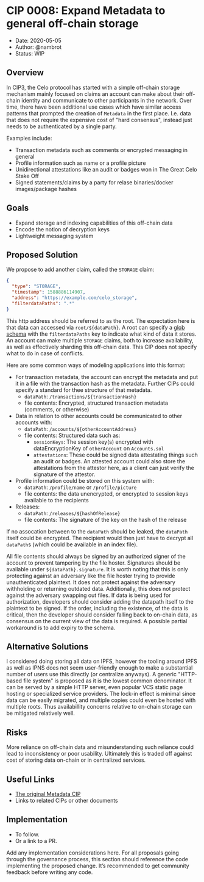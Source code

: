 # CIP 0008: Expand Metadata to general off-chain storage

- Date: 2020-05-05
- Author: @nambrot
- Status: WIP

## Overview

In CIP3, the Celo protocol has started with a simple off-chain storage mechanism mainly focused on claims an account can make about their off-chain identity and communicate to other participants in the network. Over time, there have been additional use cases which have similar access patterns that prompted the creation of `Metadata` in the first place. I.e. data that does not require the expensive cost of "hard consensus", instead just needs to be authenticated by a single party.

Examples include:
- Transaction metadata such as comments or encrypted messaging in general
- Profile information such as name or a profile picture
- Unidirectional attestations like an audit or badges won in The Great Celo Stake Off
- Signed statements/claims by a party for relase binaries/docker images/package hashes

## Goals

- Expand storage and indexing capabilities of this off-chain data
- Encode the notion of decryption keys
- Lightweight messaging system


## Proposed Solution

We propose to add another claim, called the `STORAGE` claim:
```json
{
  "type": "STORAGE",
  "timestamp": 1588886114907,
  "address": "https://example.com/celo_storage",
  "filterdataPaths": ".*"
}
```

This http address should be referred to as the root. The expectation here is that data can accessed via `root/${dataPath}`. A root can specify a [glob schema](https://github.com/isaacs/minimatch) with the `filterdataPaths` key to indicate what kind of data it stores. An account can make multiple `STORAGE` claims, both to increase availability, as well as effectively sharding this off-chain data. This CIP does not specify what to do in case of conflicts.

Here are some common ways of modeling applications into this format:

- For transaction metadata, the account can encrypt the metadata and put it in a file with the transaction hash as the metadata. Further CIPs could specify a standard for thee structure of that metadata.
    - `dataPath`: `/transactions/${transactionHash}`
    - file contents: Encrypted, structured transaction metadata (comments, or otherwise)
- Data in relation to other accounts could be communicated to other accounts with:
    - `dataPath`: `/accounts/${otherAccountAddress}`
    - file contents: Structured data such as:
        - `sessionKeys`: The session key(s) encrypted with dataEncryptionKey of `otherAccount` on `Accounts.sol`
        - `attestations`: These could be signed data attestating things such an audit or badges. An attested account could also store the attestations from the attestor here, as a client can just verify the signature of the attestor.
- Profile information could be stored on this system with:
    - `dataPath`: `/profile/name` or `/profile/picture`
    - file contents: the data unencrypted, or encrypted to session keys available to the recipients
- Releases:
    - `dataPath`: `/releases/${hashOfRelease}`
    - file contents: The signature of the key on the hash of the release

If no assocation between to the `dataPath` should be leaked, the `dataPath` itself could be encrypted. The recipient would then just have to decrypt all `dataPath`s (which could be available in an index file).

All file contents should always be signed by an authorized signer of the account to prevent tampering by the file hoster. Signatures should be available under `${dataPath}.signature`. It is worth noting that this is only protecting against an adversary like the file hoster trying to provide unauthenticated plaintext. It does not protect against the adversary withholding or returning outdated data. Additionally, this does not protect against the adversary swapping out files. If data is being used for authorization, developers should consider adding the datapath itself to the plaintext to be signed. If the order, including the existence, of the data is critical, then the developer should consider falling back to on-chain data, as consensus on the current view of the data is required. A possible partial workaround is to add expiry to the schema.

## Alternative Solutions

I considered doing storing all data on IPFS, however the tooling around IPFS as well as IPNS does not seem user-friendly enough to make a substantial number of users use this directly (or centralize anyways). A generic "HTTP-based file system" is proposed as it is the lowest common denominator. It can be served by a simple HTTP server, even popular VCS static page hosting or specialized service providers. The lock-in effect is minimal since data can be easily migrated, and multiple copies could even be hosted with multiple roots. Thus availabillity concerns relative to on-chain storage can be mitigated relatively well.

## Risks

More reliance on off-chain data and misunderstanding such reliance could lead to inconsistency or poor usability. Ultimately this is traded off against cost of storing data on-chain or in centralized services.

## Useful Links

* [The original Metadata CIP](https://github.com/celo-org/CIPs/blob/master/CIPs/0003.md)
* Links to related CIPs or other documents

## Implementation

* To follow.
* Or a link to a PR.

Add any implementation considerations here. For all proposals going through the governance process, this section should reference the code implementing the proposed change. It’s recommended to get community feedback before writing any code.
